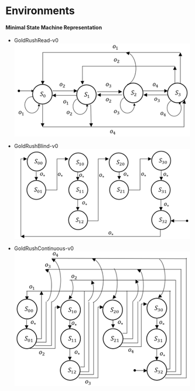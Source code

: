 # Environments
#### Minimal State Machine Representation

* GoldRushRead-v0
![GoldRushRead-v0](./images/1.png "GoldRushRead-v0" )

* GoldRushBlind-v0
![GoldRushBlind-v0](./images/2.png "GoldRushBlind-v0")

* GoldRushContinuous-v0
![GoldRushContinuous-v0](./images/3.png "GoldRushContinuous-v0")